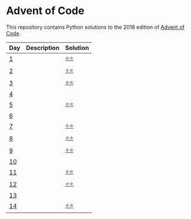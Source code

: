 # Advent of Code
This repository contains Python solutions to the 2018 edition of [Advent of Code](https://adventofcode.com/2018). 

| Day | Description | Solution |
| --- | -------| -----| 
| [1](https://adventofcode.com/2018/day/1)   | | [:star::star:](https://github.com/IAjimi/AdventOfCode2020/blob/master/2018/AOC1.py) | 
| [2](https://adventofcode.com/2018/day/2) |  | [:star::star:](https://github.com/IAjimi/AdventOfCode2020/blob/master/2018/AOC2.py) |
| [3](https://adventofcode.com/2018/day/3) |  | [:star::star:](https://github.com/IAjimi/AdventOfCode2020/blob/master/2018/AOC3.py) |
| [4](https://adventofcode.com/2018/day/4) |  |  |
| [5](https://adventofcode.com/2018/day/5) |  | [:star::star:](https://github.com/IAjimi/AdventOfCode2020/blob/master/2018/AOC5.py) |
| [6](https://adventofcode.com/2018/day/6) |  |  |
| [7](https://adventofcode.com/2018/day/7) |  | [:star::star:](https://github.com/IAjimi/AdventOfCode2020/blob/master/2018/AOC7.py) |
| [8](https://adventofcode.com/2018/day/8) |  | [:star::star:](https://github.com/IAjimi/AdventOfCode2020/blob/master/2018/AOC8.py) |
| [9](https://adventofcode.com/2018/day/9) |  | [:star::star:](https://github.com/IAjimi/AdventOfCode2020/blob/master/2018/AOC9.py) |
| [10](https://adventofcode.com/2018/day/10) |  |  |
| [11](https://adventofcode.com/2018/day/11) |   | [:star::star:](https://github.com/IAjimi/AdventOfCode2020/blob/master/2018/AOC11.py) |
| [12](https://adventofcode.com/2018/day/12) |  | [:star::star:](https://github.com/IAjimi/AdventOfCode2020/blob/master/2018/AOC12.py) |
| [13](https://adventofcode.com/2018/day/13) |  |  |
| [14](https://adventofcode.com/2018/day/14) |  | [:star::star:](https://github.com/IAjimi/AdventOfCode2020/blob/master/2018/AOC14.py) |
